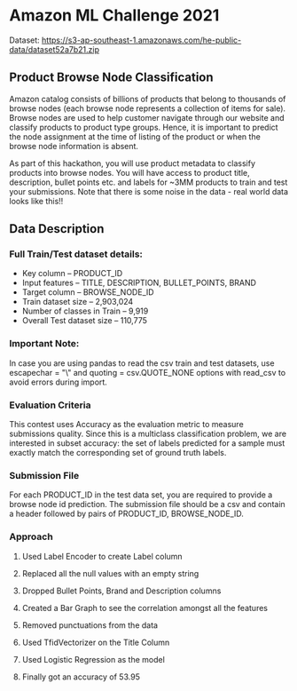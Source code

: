 
# Amazon ML Challenge 2021

Dataset: https://s3-ap-southeast-1.amazonaws.com/he-public-data/dataset52a7b21.zip

## Product Browse Node Classification

Amazon catalog consists of billions of products that belong to thousands of browse nodes (each browse node represents a collection of items for sale). Browse nodes are used to help customer navigate through our website and classify products to product type groups. Hence, it is important to predict the node assignment at the time of listing of the product or when the browse node information is absent.

As part of this hackathon, you will use product metadata to classify products into browse nodes. You will have access to product title, description, bullet points etc. and labels for ~3MM products to train and test your submissions. Note that there is some noise in the data - real world data looks like this!!

## Data Description

### Full Train/Test dataset details:

- Key column – PRODUCT_ID
- Input features – TITLE, DESCRIPTION, BULLET_POINTS, BRAND
- Target column – BROWSE_NODE_ID
- Train dataset size – 2,903,024
- Number of classes in Train – 9,919
- Overall Test dataset size – 110,775

### Important Note:

In case you are using pandas to read the csv train and test datasets, use escapechar = "\\" and quoting = csv.QUOTE_NONE options with read_csv to avoid errors during import.

### Evaluation Criteria

This contest uses Accuracy as the evaluation metric to measure submissions quality. Since this is a multiclass classification problem, we are interested in subset accuracy: the set of labels predicted for a sample must exactly match the corresponding set of ground truth labels.

### Submission File

For each PRODUCT_ID in the test data set, you are required to provide a browse node id prediction. The submission file should be a csv and contain a header followed by pairs of PRODUCT_ID, BROWSE_NODE_ID.

### Approach

1. Used Label Encoder to create Label column

2. Replaced all the null values with an empty string

3. Dropped Bullet Points, Brand and Description columns

4. Created a Bar Graph to see the correlation amongst all the features

5. Removed punctuations from the data

6. Used TfidVectorizer on the Title Column

7. Used Logistic Regression as the model

8. Finally got an accuracy of 53.95
